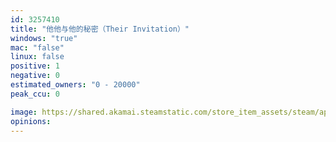 ```yaml
---
id: 3257410
title: "他他与他的秘密（Their Invitation）"
windows: "true"
mac: "false"
linux: false
positive: 1
negative: 0
estimated_owners: "0 - 20000"
peak_ccu: 0

image: https://shared.akamai.steamstatic.com/store_item_assets/steam/apps/3257410/header.jpg?t=1730839039
opinions:
---
```

